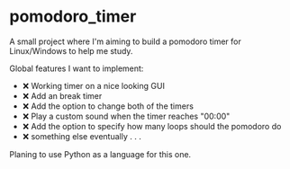 # pomodoro_timer

A small project where I'm aiming to build a pomodoro timer for Linux/Windows to help me study.

Global features I want to implement:

- ❌ Working timer on a nice looking GUI
- ❌ Add an break timer
- ❌ Add the option to change both of the timers
- ❌ Play a custom sound when the timer reaches "00:00"
- ❌ Add the option to specify how many loops should the pomodoro do
- ❌ something else eventually . . .

Planing to use Python as a language for this one.
